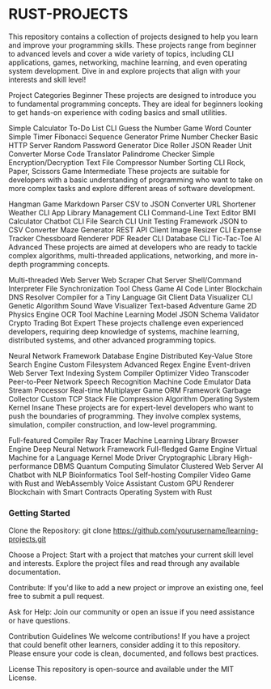 # RUST-PROJECTS
This repository contains a collection of projects designed to help you learn and improve your programming skills. These projects range from beginner to advanced levels and cover a wide variety of topics, including CLI applications, games, networking, machine learning, and even operating system development. Dive in and explore projects that align with your interests and skill level!

Project Categories
Beginner
These projects are designed to introduce you to fundamental programming concepts. They are ideal for beginners looking to get hands-on experience with coding basics and small utilities.

Simple Calculator
To-Do List CLI
Guess the Number Game
Word Counter
Simple Timer
Fibonacci Sequence Generator
Prime Number Checker
Basic HTTP Server
Random Password Generator
Dice Roller
JSON Reader
Unit Converter
Morse Code Translator
Palindrome Checker
Simple Encryption/Decryption
Text File Compressor
Number Sorting CLI
Rock, Paper, Scissors Game
Intermediate
These projects are suitable for developers with a basic understanding of programming who want to take on more complex tasks and explore different areas of software development.

Hangman Game
Markdown Parser
CSV to JSON Converter
URL Shortener
Weather CLI App
Library Management CLI
Command-Line Text Editor
BMI Calculator
Chatbot CLI
File Search CLI
Unit Testing Framework
JSON to CSV Converter
Maze Generator
REST API Client
Image Resizer CLI
Expense Tracker
Chessboard Renderer
PDF Reader CLI
Database CLI
Tic-Tac-Toe AI
Advanced
These projects are aimed at developers who are ready to tackle complex algorithms, multi-threaded applications, networking, and more in-depth programming concepts.

Multi-threaded Web Server
Web Scraper
Chat Server
Shell/Command Interpreter
File Synchronization Tool
Chess Game AI
Code Linter
Blockchain
DNS Resolver
Compiler for a Tiny Language
Git Client
Data Visualizer CLI
Genetic Algorithm
Sound Wave Visualizer
Text-based Adventure Game
2D Physics Engine
OCR Tool
Machine Learning Model
JSON Schema Validator
Crypto Trading Bot
Expert
These projects challenge even experienced developers, requiring deep knowledge of systems, machine learning, distributed systems, and other advanced programming topics.

Neural Network Framework
Database Engine
Distributed Key-Value Store
Search Engine
Custom Filesystem
Advanced Regex Engine
Event-driven Web Server
Text Indexing System
Compiler Optimizer
Video Transcoder
Peer-to-Peer Network
Speech Recognition
Machine Code Emulator
Data Stream Processor
Real-time Multiplayer Game
ORM Framework
Garbage Collector
Custom TCP Stack
File Compression Algorithm
Operating System Kernel
Insane
These projects are for expert-level developers who want to push the boundaries of programming. They involve complex systems, simulation, compiler construction, and low-level programming.

Full-featured Compiler
Ray Tracer
Machine Learning Library
Browser Engine
Deep Neural Network Framework
Full-fledged Game Engine
Virtual Machine for a Language
Kernel Mode Driver
Cryptographic Library
High-performance DBMS
Quantum Computing Simulator
Clustered Web Server
AI Chatbot with NLP
Bioinformatics Tool
Self-hosting Compiler
Video Game with Rust and WebAssembly
Voice Assistant
Custom GPU Renderer
Blockchain with Smart Contracts
Operating System with Rust

### Getting Started
Clone the Repository:
git clone https://github.com/yourusername/learning-projects.git

Choose a Project: Start with a project that matches your current skill level and interests. Explore the project files and read through any available documentation.

Contribute: If you'd like to add a new project or improve an existing one, feel free to submit a pull request.

Ask for Help: Join our community or open an issue if you need assistance or have questions.

Contribution Guidelines
We welcome contributions! If you have a project that could benefit other learners, consider adding it to this repository. Please ensure your code is clean, documented, and follows best practices.

License
This repository is open-source and available under the MIT License.
